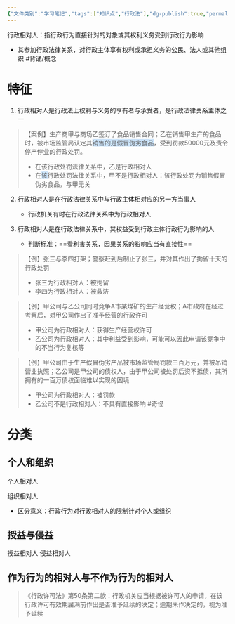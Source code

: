 ```yaml
---
{"文件类别":"学习笔记","tags":["知识点","行政法"],"dg-publish":true,"permalink":"/学习笔记studyup/行政法学/行政相对人/","dgPassFrontmatter":true,"created":"2024-09-19T14:15:52.372+08:00","updated":"2024-10-24T14:09:42.796+08:00"}
---
```


行政相对人：指行政行为直接针对的对象或其权利义务受到行政行为影响
- 其参加行政法律关系，对行政主体享有权利或承担义务的公民、法人或其他组织 #背诵/概念 
# 特征
1. 行政相对人是行政法上权利与义务的享有者与承受者，是行政法律关系主体之一
>【案例】生产商甲与商场乙签订了食品销售合同；乙在销售甲生产的食品时，被市场监管局认定其<span style="background:rgba(160, 204, 246, 0.55)">销售的是假冒伪劣食品</span>，受到罚款50000元及责令停产停业的行政处罚。
>- 在该行政处罚法律关系中，乙是行政相对人
>- 在<span style="background:rgba(160, 204, 246, 0.55)">该</span>行政处罚法律关系中，甲不是行政相对人：该行政处罚为销售假冒伪劣食品，与甲无关

2. 行政相对人是在行政法律关系中与行政主体相对应的另一方当事人
	- 行政机关有时在行政法律关系中为行政相对人

3. 行政相对人是在行政法律关系中，其权益受到行政主体行政行为影响的人
	- 判断标准：==看利害关系，因果关系的影响应当有直接性==
>【例】张三与李四打架；警察赶到后制止了张三，并对其作出了拘留十天的行政处罚
>- 张三为行政相对人：被拘留
>- 李四为行政相对人：被救济

>【例】甲公司与乙公司同时竞争A市某煤矿的生产经营权；A市政府在经过考察后，对甲公司作出了准予经营的行政许可
>- 甲公司为行政相对人：获得生产经营权许可
>- 乙公司为行政相对人：其中利益受到影响，可能可以因此申请该竞争中的不当行为复核等

>【例】甲公司由于生产假冒伪劣产品被市场监管局罚款三百万元，并被吊销营业执照；乙公司是甲公司的债权人，由于甲公司被处罚后资不抵债，其所拥有的一百万债权面临难以实现的困境
>- 甲公司为行政相对人：被罚款
>- 乙公司不是行政相对人：不具有直接影响 #奇怪 

# 分类
## 个人和组织
个人相对人

组织相对人

- 区分意义：行政行为对行政相对人的限制针对个人或组织

## 授益与侵益
授益相对人
侵益相对人
## 作为行为的相对人与不作为行为的相对人
>《行政许可法》第50条第二款：行政机关应当根据被许可人的申请，在该行政许可有效期届满前作出是否准予延续的决定；逾期未作决定的，视为准予延续
